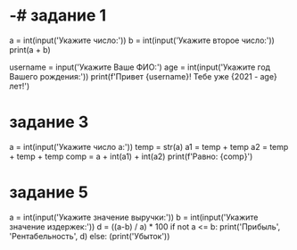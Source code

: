 # -# задание 1
a = int(input('Укажите число:'))
b = int(input('Укажите второе число:'))
print(a + b)

username = input('Укажите Ваше ФИО:')
age = int(input('Укажите год Вашего рождения:'))
print(f'Привет {username}! Тебе уже {2021 - age} лет!')

# задание 3
a = int(input('Укажите число a:'))
temp = str(a)
a1 = temp + temp
a2 = temp + temp + temp
comp = a + int(a1) + int(a2)
print(f'Равно: {comp}')

# задание 5
a = int(input('Укажите значение выручки:'))
b = int(input('Укажите значение издержек:'))
d = ((a-b) / a) * 100
if not a <= b:
    print('Прибыль', 'Рентабельность', d)
else: (print('Убыток'))
